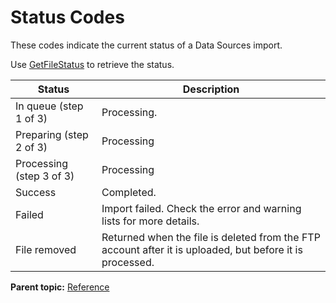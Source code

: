 # Status Codes

These codes indicate the current status of a Data Sources import.

Use [GetFileStatus](methods/r_getFileStatus.md#) to retrieve the status.

|Status|Description|
|------|-----------|
|In queue (step 1 of 3)|Processing.|
|Preparing (step 2 of 3)|Processing|
|Processing (step 3 of 3)|Processing|
|Success|Completed.|
|Failed|Import failed. Check the error and warning lists for more details.|
|File removed|Returned when the file is deleted from the FTP account after it is uploaded, but before it is processed.|

**Parent topic:** [Reference](r_Data_Sources_API_Reference.md)

